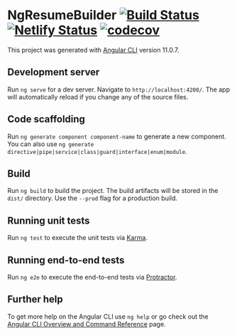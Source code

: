 # NgResumeBuilder [![Build Status](https://api.travis-ci.com/stevahnes/ng-resume-builder.svg?branch=main)](https://travis-ci.com/github/stevahnes/ng-resume-builder) [![Netlify Status](https://api.netlify.com/api/v1/badges/17ae3597-3c8e-4a8d-834b-cb7408df589f/deploy-status)](https://app.netlify.com/sites/ngresume/deploys) [![codecov](https://codecov.io/gh/stevahnes/ng-resume-builder/branch/main/graph/badge.svg?token=9VYWK0KTI4)](https://codecov.io/gh/stevahnes/ng-resume-builder)

This project was generated with [Angular CLI](https://github.com/angular/angular-cli) version 11.0.7.

## Development server

Run `ng serve` for a dev server. Navigate to `http://localhost:4200/`. The app will automatically reload if you change any of the source files.

## Code scaffolding

Run `ng generate component component-name` to generate a new component. You can also use `ng generate directive|pipe|service|class|guard|interface|enum|module`.

## Build

Run `ng build` to build the project. The build artifacts will be stored in the `dist/` directory. Use the `--prod` flag for a production build.

## Running unit tests

Run `ng test` to execute the unit tests via [Karma](https://karma-runner.github.io).

## Running end-to-end tests

Run `ng e2e` to execute the end-to-end tests via [Protractor](http://www.protractortest.org/).

## Further help

To get more help on the Angular CLI use `ng help` or go check out the [Angular CLI Overview and Command Reference](https://angular.io/cli) page.

